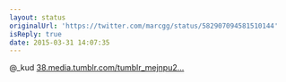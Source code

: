 ```yaml
---
layout: status
originalUrl: 'https://twitter.com/marcgg/status/582907094581510144'
isReply: true
date: 2015-03-31 14:07:35
---
```


@_kud [38.media.tumblr.com/tumblr_mejnpu2…](https://38.media.tumblr.com/tumblr_mejnpu26Rm1rqfhi2o1_500.gif)
